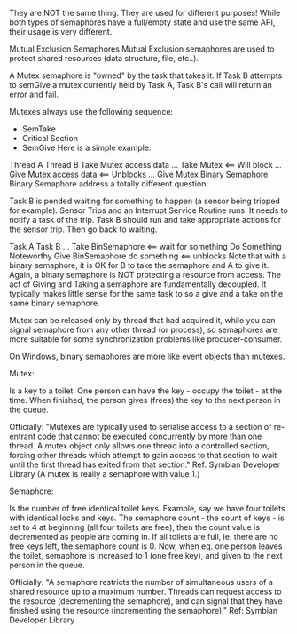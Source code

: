 They are NOT the same thing. They are used for different purposes!
While both types of semaphores have a full/empty state and use the same API, their usage is very different.

Mutual Exclusion Semaphores
Mutual Exclusion semaphores are used to protect shared resources (data structure, file, etc..).

A Mutex semaphore is "owned" by the task that takes it. If Task B attempts to semGive a mutex currently held by Task A, Task B's call will return an error and fail.

Mutexes always use the following sequence:

  - SemTake
  - Critical Section
  - SemGive
Here is a simple example:

  Thread A                     Thread B
   Take Mutex
     access data
     ...                        Take Mutex  <== Will block
     ...
   Give Mutex                     access data  <== Unblocks
                                  ...
                                Give Mutex
Binary Semaphore
Binary Semaphore address a totally different question:

Task B is pended waiting for something to happen (a sensor being tripped for example).
Sensor Trips and an Interrupt Service Routine runs. It needs to notify a task of the trip.
Task B should run and take appropriate actions for the sensor trip. Then go back to waiting.

   Task A                      Task B
   ...                         Take BinSemaphore   <== wait for something
   Do Something Noteworthy
   Give BinSemaphore           do something    <== unblocks
Note that with a binary semaphore, it is OK for B to take the semaphore and A to give it.
Again, a binary semaphore is NOT protecting a resource from access. The act of Giving and Taking a semaphore are fundamentally decoupled.
It typically makes little sense for the same task to so a give and a take on the same binary semaphore.




Mutex can be released only by thread that had acquired it, while you can signal semaphore from any other thread (or process), 
so semaphores are more suitable for some synchronization problems like producer-consumer.

On Windows, binary semaphores are more like event objects than mutexes.






Mutex:

Is a key to a toilet. One person can have the key - occupy the toilet - at the time. When finished, 
the person gives (frees) the key to the next person in the queue.

Officially: "Mutexes are typically used to serialise access to a section of re-entrant code that cannot be executed concurrently
by more than one thread. A mutex object only allows one thread into a controlled section, 
forcing other threads which attempt to gain access to that section to wait 
until the first thread has exited from that section." Ref: Symbian Developer Library
(A mutex is really a semaphore with value 1.)

Semaphore:

Is the number of free identical toilet keys. Example, say we have four toilets with identical locks and keys. 
The semaphore count - the count of keys - is set to 4 at beginning (all four toilets are free), 
then the count value is decremented as people are coming in. If all toilets are full, ie. 
there are no free keys left, the semaphore count is 0. Now, when eq. one person leaves the toilet, 
semaphore is increased to 1 (one free key), and given to the next person in the queue.



Officially: "A semaphore restricts the number of simultaneous users of a shared resource up to a maximum number. 
Threads can request access to the resource (decrementing the semaphore), 
and can signal that they have finished using the resource (incrementing the semaphore)." Ref: Symbian Developer Library
